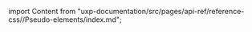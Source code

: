 
import Content from "uxp-documentation/src/pages/api-ref/reference-css//Pseudo-elements/index.md";

<Content query="product=photoshop"/>
